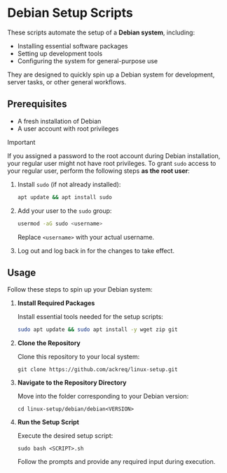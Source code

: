 # Debian Setup Scripts

These scripts automate the setup of a **Debian system**, including:

- Installing essential software packages
- Setting up development tools
- Configuring the system for general-purpose use

They are designed to quickly spin up a Debian system for development, server tasks, or other general workflows.

## Prerequisites

- A fresh installation of Debian
- A user account with root privileges

> [!Important]
> If you assigned a password to the root account during Debian installation, your regular user might not have root privileges. To grant `sudo` access to your regular user, perform the following steps **as the root user**:
>
> 1. Install `sudo` (if not already installed):
>
>    ```sh
>    apt update && apt install sudo
>    ```
>
> 2. Add your user to the `sudo` group:
>
>    ```sh
>    usermod -aG sudo <username>
>    ```
>
>    Replace `<username>` with your actual username.
>
> 3. Log out and log back in for the changes to take effect.

## Usage

Follow these steps to spin up your Debian system:

1. **Install Required Packages**

   Install essential tools needed for the setup scripts:

   ```sh
   sudo apt update && sudo apt install -y wget zip git
   ```

2. **Clone the Repository**

   Clone this repository to your local system:

   ```shell
   git clone https://github.com/ackreq/linux-setup.git
   ```

3. **Navigate to the Repository Directory**

   Move into the folder corresponding to your Debian version:

   ```shell
   cd linux-setup/debian/debian<VERSION>
   ```

4. **Run the Setup Script**

   Execute the desired setup script:

   ```shell
   sudo bash <SCRIPT>.sh
   ```

   Follow the prompts and provide any required input during execution.
